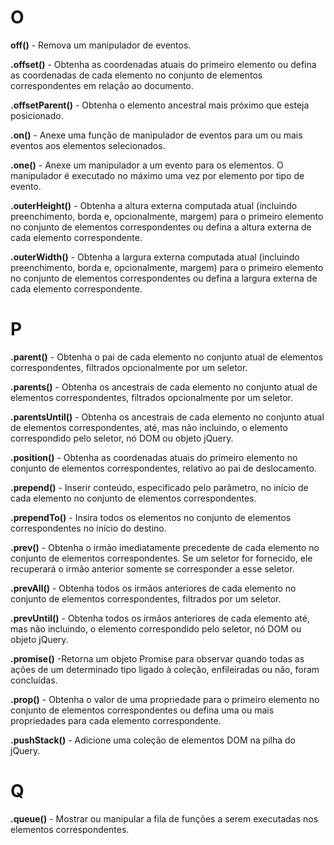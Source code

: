 # O

**off()** - Remova um manipulador de eventos.

**.offset()** - Obtenha as coordenadas atuais do primeiro elemento ou defina as coordenadas de cada elemento no conjunto de elementos correspondentes em relação ao documento.

**.offsetParent()** - Obtenha o elemento ancestral mais próximo que esteja posicionado.

**.on()** - Anexe uma função de manipulador de eventos para um ou mais eventos aos elementos selecionados.

**.one()** - Anexe um manipulador a um evento para os elementos. O manipulador é executado no máximo uma vez por elemento por tipo de evento.

**.outerHeight()** - Obtenha a altura externa computada atual (incluindo preenchimento, borda e, opcionalmente, margem) para o primeiro elemento no conjunto de elementos correspondentes ou defina a altura externa de cada elemento correspondente.

**.outerWidth()** - Obtenha a largura externa computada atual (incluindo preenchimento, borda e, opcionalmente, margem) para o primeiro elemento no conjunto de elementos correspondentes ou defina a largura externa de cada elemento correspondente.

# P

**.parent()** - Obtenha o pai de cada elemento no conjunto atual de elementos correspondentes, filtrados opcionalmente por um seletor.

**.parents()** - Obtenha os ancestrais de cada elemento no conjunto atual de elementos correspondentes, filtrados opcionalmente por um seletor.

**.parentsUntil()** - Obtenha os ancestrais de cada elemento no conjunto atual de elementos correspondentes, até, mas não incluindo, o elemento correspondido pelo seletor, nó DOM ou objeto jQuery.

**.position()** - Obtenha as coordenadas atuais do primeiro elemento no conjunto de elementos correspondentes, relativo ao pai de deslocamento.

**.prepend()** - Inserir conteúdo, especificado pelo parâmetro, no início de cada elemento no conjunto de elementos correspondentes.

**.prependTo()** - Insira todos os elementos no conjunto de elementos correspondentes no início do destino.

**.prev()** - Obtenha o irmão imediatamente precedente de cada elemento no conjunto de elementos correspondentes. Se um seletor for fornecido, ele recuperará o irmão anterior somente se corresponder a esse seletor. 

**.prevAll()** - Obtenha todos os irmãos anteriores de cada elemento no conjunto de elementos correspondentes, filtrados por um seletor.

**.prevUntil()** - Obtenha todos os irmãos anteriores de cada elemento até, mas não incluindo, o elemento correspondido pelo seletor, nó DOM ou objeto jQuery.

**.promise()** -Retorna um objeto Promise para observar quando todas as ações de um determinado tipo ligado à coleção, enfileiradas ou não, foram concluídas.

**.prop()** - Obtenha o valor de uma propriedade para o primeiro elemento no conjunto de elementos correspondentes ou defina uma ou mais propriedades para cada elemento correspondente.

**.pushStack()** - Adicione uma coleção de elementos DOM na pilha do jQuery.

# Q

**.queue()** - Mostrar ou manipular a fila de funções a serem executadas nos elementos correspondentes.

